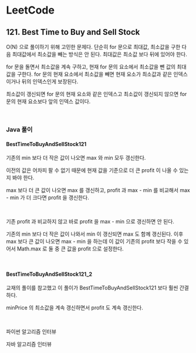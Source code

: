 # LeetCode

## 121. Best Time to Buy and Sell Stock

O(N) 으로 풀이하기 위해 고민한 문제다. 단순히 for 문으로 최대값, 최소값을 구한 다음 최대값에서 최소값을 빼는 방식은 안 된다. 최대값은 최소값 보다 뒤에 있어야 한다.

for 문을 돌면서 최소값을 계속 구하고, 현재 for 문의 요소에서 최소값을 뺀 값의 최대값을 구한다. for 문의 현재 요소에서 최소값을 빼면 현재 요소가 최소값과 같은 인덱스이거나 뒤의 인덱스인게 보장된다. 

최소값이 갱신되면 for 문의 현재 요소와 같은 인덱스고 최소값이 갱신되지 않으면 for 문의 현재 요소보다 앞의 인덱스 값이다.

<br>

### Java 풀이

#### BestTimeToBuyAndSellStock121

기존의 min 보다 더 작은 값이 나오면 max 와 min 모두 갱신한다.

이전의 값은 어차피 팔 수 없기 때문에 현재 값을 기준으로 더 큰 profit 이 나올 수 있는지 봐야 한다.

max 보다 더 큰 값이 나오면 max 를 갱신하고, profit 과 max - min 를 비교해서 max - min 가 더 크다면 profit 을 갱신한다.

<br>

기존 profit 과 비교하지 않고 바로 profit 을 max - min 으로 갱신하면 안 된다.

기존의 min 보다 더 작은 값이 나와서 min 이 갱신되면 max 도 함께 갱신된다. 이후 max 보다 큰 값이 나오면 max - min 을 하는데 이 값이 기존의 profit 보다 작을 수 있어서 Math.max 로 둘 중 큰 값을 profit 으로 설정한다.

<br>

#### BestTimeToBuyAndSellStock121_2

교재의 풀이를 참고했고 이 풀이가 BestTimeToBuyAndSellStock121 보다 훨씬 간결하다.

minPrice 의 최소값을 계속 갱신하면서 profit 도 계속 갱신한다.

<br>

파이썬 알고리즘 인터뷰

자바 알고리즘 인터뷰



